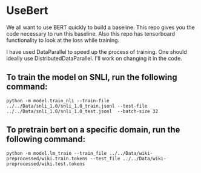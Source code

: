# UseBert

We all want to use BERT quickly to build a baseline. This repo gives you the code necessary to run this baseline. Also this repo has tensorboard functionality to look at the loss while training.

I have used DataParallel to speed up the process of training. One should ideally use DistributedDataParallel. I'll work on changing it in the code.

## To train the model on SNLI, run the following command:
`python -m model.train_nli --train-file ../../Data/snli_1.0/snli_1.0_train.jsonl --test-file ../../Data/snli_1.0/snli_1.0_test.jsonl  --batch-size 32`

## To pretrain bert on a specific domain, run the following command:
`python -m model.lm_train --train_file ../../Data/wiki-preprocessed/wiki.train.tokens --test_file ../../Data/wiki-preprocessed/wiki.test.tokens`
